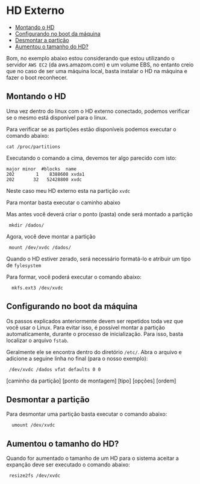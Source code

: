 # HD Externo

- [Montando o HD](#montando-hd)
- [Configurando no boot da máquina](#configurando-boot-maquina)
- [Desmontar a partição](#desmontando-particao)
- [Aumentou o tamanho do HD?](#aumentou-hd)

Bom, no exemplo abaixo estou considerando que estou utilizando o servidor `AWS EC2` (da aws.amazom.com) e um volume EBS, no entanto creio que no caso de ser uma máquina local, basta instalar o HD na máquina e fazer o boot reconhecer.

<a name="montando-hd"></a>
## Montando o HD

Uma vez dentro do linux com o HD externo conectado, podemos verificar se o mesmo está disponível para o linux.

Para verificar se as partições estão disponíveis podemos executar o comando abaixo:

    cat /proc/partitions

Executando o comando a cima, devemos ter algo parecido com isto:

    major minor  #blocks  name
    202        1    8388608 xvda1
    202       32   52428800 xvdc

Neste caso meu HD externo esta na partição `xvdc`

Para montar basta executar o caminho abaixo

Mas antes você deverá criar o ponto (pasta) onde será montado a partição

     mkdir /dados/

Agora, você deve montar a partição

     mount /dev/xvdc /dados/

Quando o HD estiver zerado, será necessário formatá-lo e atribuir um tipo de `fylesystem`

Para formar, você poderá executar o comando abaixo:

      mkfs.ext3 /dev/xvdc

<a name="configurando-boot-maquina"></a>
## Configurando no boot da máquina

Os passos explicados anteriormente devem ser repetidos toda vez que você usar o Linux. Para evitar isso, é possível montar a partição automaticamente, durante o processo de inicialização. Para isso, basta localizar o arquivo `fstab`.

Geralmente ele se encontra dentro do diretório `/etc/`. Abra o arquivo e adicione a seguine linha no final (para o nosso exemplo):

     /dev/xvdc /dados vfat defaults 0 0

[caminho da partição] [ponto de montagem] [tipo] [opções] [ordem]

<a name="desmontando-particao"></a>
## Desmontar a partição
Para desmontar uma partição basta executar o comando abaixo:

      umount /dev/xvdc

<a name="aumentou-hd"></a>
## Aumentou o tamanho do HD?
Quando for aumentado o tamanho de um HD para o sistema aceitar a expanção deve ser executado o comando abaixo:

     resize2fs /dev/xvdc

